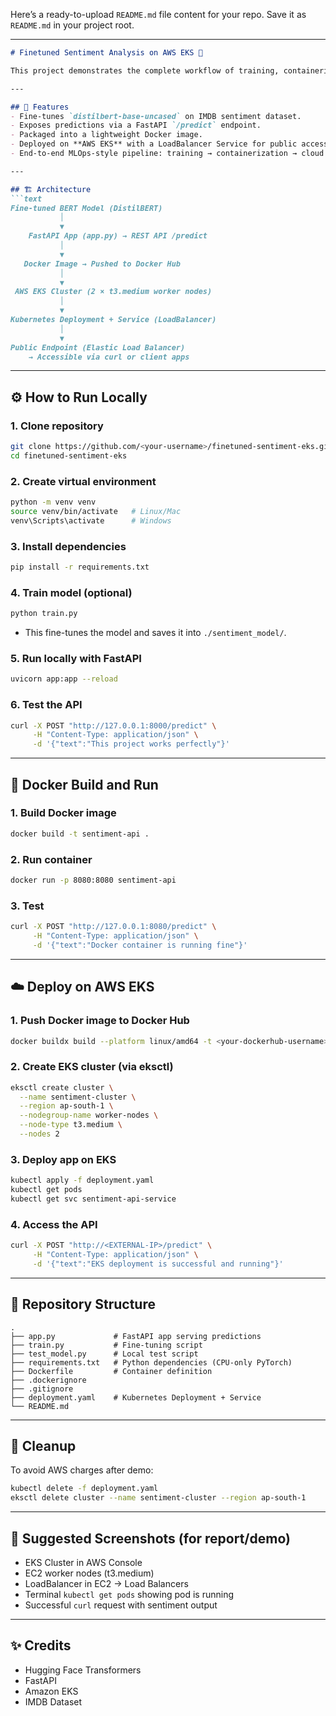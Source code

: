 Here’s a ready-to-upload `README.md` file content for your repo. Save it as `README.md` in your project root.

---

````markdown
# Finetuned Sentiment Analysis on AWS EKS 🚀

This project demonstrates the complete workflow of training, containerizing, and deploying a **finetuned BERT-based sentiment analysis model** as a REST API using **FastAPI, Docker, and Amazon EKS (Elastic Kubernetes Service)**.

---

## 📌 Features
- Fine-tunes `distilbert-base-uncased` on IMDB sentiment dataset.
- Exposes predictions via a FastAPI `/predict` endpoint.
- Packaged into a lightweight Docker image.
- Deployed on **AWS EKS** with a LoadBalancer Service for public access.
- End-to-end MLOps-style pipeline: training → containerization → cloud deployment.

---

## 🏗️ Architecture
```text
Fine-tuned BERT Model (DistilBERT)
           │
           ▼
    FastAPI App (app.py) → REST API /predict
           │
           ▼
   Docker Image → Pushed to Docker Hub
           │
           ▼
 AWS EKS Cluster (2 × t3.medium worker nodes)
           │
           ▼
Kubernetes Deployment + Service (LoadBalancer)
           │
           ▼
Public Endpoint (Elastic Load Balancer)
    → Accessible via curl or client apps
````

---

## ⚙️ How to Run Locally

### 1. Clone repository

```bash
git clone https://github.com/<your-username>/finetuned-sentiment-eks.git
cd finetuned-sentiment-eks
```

### 2. Create virtual environment

```bash
python -m venv venv
source venv/bin/activate   # Linux/Mac
venv\Scripts\activate      # Windows
```

### 3. Install dependencies

```bash
pip install -r requirements.txt
```

### 4. Train model (optional)

```bash
python train.py
```

* This fine-tunes the model and saves it into `./sentiment_model/`.

### 5. Run locally with FastAPI

```bash
uvicorn app:app --reload
```

### 6. Test the API

```bash
curl -X POST "http://127.0.0.1:8000/predict" \
     -H "Content-Type: application/json" \
     -d '{"text":"This project works perfectly"}'
```

---

## 🐳 Docker Build and Run

### 1. Build Docker image

```bash
docker build -t sentiment-api .
```

### 2. Run container

```bash
docker run -p 8080:8080 sentiment-api
```

### 3. Test

```bash
curl -X POST "http://127.0.0.1:8080/predict" \
     -H "Content-Type: application/json" \
     -d '{"text":"Docker container is running fine"}'
```

---

## ☁️ Deploy on AWS EKS

### 1. Push Docker image to Docker Hub

```bash
docker buildx build --platform linux/amd64 -t <your-dockerhub-username>/sentiment-api:latest . --push
```

### 2. Create EKS cluster (via eksctl)

```bash
eksctl create cluster \
  --name sentiment-cluster \
  --region ap-south-1 \
  --nodegroup-name worker-nodes \
  --node-type t3.medium \
  --nodes 2
```

### 3. Deploy app on EKS

```bash
kubectl apply -f deployment.yaml
kubectl get pods
kubectl get svc sentiment-api-service
```

### 4. Access the API

```bash
curl -X POST "http://<EXTERNAL-IP>/predict" \
     -H "Content-Type: application/json" \
     -d '{"text":"EKS deployment is successful and running"}'
```

---

## 📂 Repository Structure

```
.
├── app.py             # FastAPI app serving predictions
├── train.py           # Fine-tuning script
├── test_model.py      # Local test script
├── requirements.txt   # Python dependencies (CPU-only PyTorch)
├── Dockerfile         # Container definition
├── .dockerignore
├── .gitignore
├── deployment.yaml    # Kubernetes Deployment + Service
└── README.md
```

---

## 🧹 Cleanup

To avoid AWS charges after demo:

```bash
kubectl delete -f deployment.yaml
eksctl delete cluster --name sentiment-cluster --region ap-south-1
```

---

## 📸 Suggested Screenshots (for report/demo)

* EKS Cluster in AWS Console
* EC2 worker nodes (t3.medium)
* LoadBalancer in EC2 → Load Balancers
* Terminal `kubectl get pods` showing pod is running
* Successful `curl` request with sentiment output

---

## ✨ Credits

* Hugging Face Transformers
* FastAPI
* Amazon EKS
* IMDB Dataset

